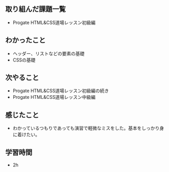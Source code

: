 ## 取り組んだ課題一覧  
- Progate HTML&CSS道場レッスン初級編
## わかったこと  
- ヘッダー、リストなどの要素の基礎
- CSSの基礎
## 次やること  
- Progate HTML&CSS道場レッスン初級編の続き
- Progate HTML&CSS道場レッスン中級編
## 感じたこと  
- わかっているつもりであっても演習で軽微なミスをした。基本をしっかり身に着けたい。
## 学習時間  
- 2h
